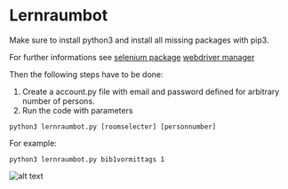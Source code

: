 # Lernraumbot
Make sure to install python3 and install all missing packages with pip3.

For further informations see 
[selenium package](https://pypi.org/project/selenium/)
[webdriver manager](https://pypi.org/project/webdriver-manager/)

Then the following steps have to be done:
  1. Create a account.py file with email and password defined for arbitrary number of persons.
  2. Run the code with parameters 

  ````bashscript
  python3 lernraumbot.py [roomselecter] [personnumber] 
  ````
 For example:
  ````bashscript
  python3 lernraumbot.py bib1vormittags 1
  ````

![alt text](https://logos-download.com/wp-content/uploads/2019/07/RWTH_Aachen_University_Logo.png)
